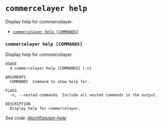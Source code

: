 # `commercelayer help`

Display help for commercelayer.

* [`commercelayer help [COMMANDS]`](#commercelayer-help-commands)

### `commercelayer help [COMMANDS]`

Display help for commercelayer.

```sh-session
USAGE
  $ commercelayer help [COMMANDS] [-n]

ARGUMENTS
  COMMANDS  Command to show help for.

FLAGS
  -n, --nested-commands  Include all nested commands in the output.

DESCRIPTION
  Display help for commercelayer.
```

_See code: [@oclif/plugin-help](https://github.com/oclif/plugin-help/blob/v5.2.5/src/commands/help.ts)_
